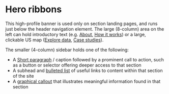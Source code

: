 # Hero ribbons

This high-profile banner is used only on section landing pages, and runs just below the header navigation element. The large (8-column) area on the left can hold introductory text (e.g. [About](/about), [How it works](/howitworks)) or a large, clickable US map ([Explore data](/Explore), [Case studies](/case-studies)).

The smaller (4-column) sidebar holds one of the following:
- A [Short paragraph](/case-studies) / caption followed by a prominent call to action, such as a button or selector offering deeper access to that section
- A subhead and [bulleted list](/about) of useful links to content within that section of the site
- A [graphical callout](howitworks) that illustrates meaningful information found in that section
